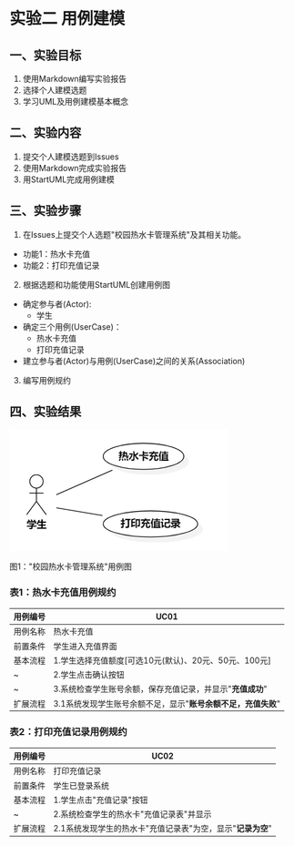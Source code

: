 # 实验二 用例建模

## 一、实验目标
1. 使用Markdown编写实验报告
2. 选择个人建模选题
3. 学习UML及用例建模基本概念

## 二、实验内容
1. 提交个人建模选题到Issues
2. 使用Markdown完成实验报告
3. 用StartUML完成用例建模

## 三、实验步骤
1. 在Issues上提交个人选题"校园热水卡管理系统"及其相关功能。
- 功能1：热水卡充值
- 功能2：打印充值记录

2. 根据选题和功能使用StartUML创建用例图
- 确定参与者(Actor):
  + 学生
- 确定三个用例(UserCase)：
  + 热水卡充值
  + 打印充值记录
- 建立参与者(Actor)与用例(UserCase)之间的关系(Association)

3. 编写用例规约

## 四、实验结果
![image](./shiyan2-1.png)

图1："校园热水卡管理系统"用例图
### 表1：热水卡充值用例规约
用例编号 | UC01                                                         
---------|--------------------------------------------------------------
用例名称 | 热水卡充值                                                   
前置条件 | 学生进入充值界面                                             
基本流程 | 1.学生选择充值额度[可选10元(默认)、20元、50元、100元]        
   ~     | 2.学生点击确认按钮                                           
   ~     | 3.系统检查学生账号余额，保存充值记录，并显示"**充值成功**"   
扩展流程 |3.1系统发现学生账号余额不足，显示"**账号余额不足，充值失败**" 

### 表2：打印充值记录用例规约
用例编号 | UC02                                                         
---------|--------------------------------------------------------------
用例名称 | 打印充值记录                                                 
前置条件 | 学生已登录系统                                               
基本流程 | 1.学生点击"充值记录"按钮                                     
   ~     | 2.系统检查学生的热水卡"充值记录表"并显示                     
扩展流程 | 2.1系统发现学生的热水卡"充值记录表"为空，显示"**记录为空**"  